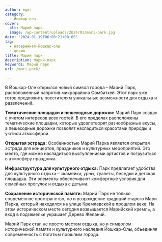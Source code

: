 ```yaml
---
author: egor
category:
  - йошкар-ола
cover:
  alt: Марий парк
  image: /wp-content/uploads/2024/01/mari-park.jpg
date: "2024-01-19T06:00:21+00:00"
tag:
  - набережная-йошкар-олы
  - цпкио
title: Марий парк
description: Марий парк
keywords: Марий парк
url: /mari-park/

---
```

В Йошкар-Оле открылся новый символ города – Марий Парк, расположенный напротив микрорайона Сомбатхей. Этот парк уже готов предложить посетителям уникальные возможности для отдыха и развлечений.

**Тематические площадки и пешеходные дорожки:** Марий Парк создан с учетом интересов всех гостей. В его пределах расположены тематические площадки, которые удовлетворят разнообразные вкусы, а пешеходные дорожки позволят насладиться красотами природы и уютной атмосферой.

**Открытая эстрада:** Особенностью Марий Парка является открытая эстрада для концертов, праздников и культурных мероприятий. Это место, где можно насладиться выступлениями артистов и погрузиться в атмосферу праздника.

**Инфраструктура для культурного отдыха:** Парк предлагает удобства для культурного отдыха – скамейки, урны, туалеты, беседки и детская площадка. Эти элементы обеспечивают комфортные условия для семейных прогулок и отдыха с детьми.

**Сохранение исторической памяти:** Марий Парк не только современное пространство, но и возрождение традиций старого Мари Парка, который находился на улице Кремлевской в прошлом веке. На этом историческом месте сегодня возвышается Марийский кремль, а вход в подземелье украшает Дерево Желаний.

Марий Парк стал не просто местом отдыха, но и символом исторической памяти и культурного наследия Йошкар-Олы, объединяя современность с богатым прошлым города.
